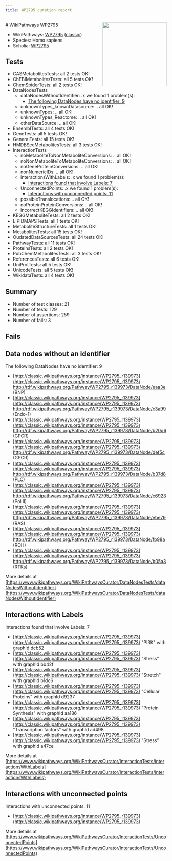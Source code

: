 ```yaml
---
title: WP2795 curation report
---
```


<img style="float: right; width: 200px" src="https://upload.wikimedia.org/wikipedia/commons/thumb/8/83/Wplogo_with_text_500.png/640px-Wplogo_with_text_500.png" />
# WikiPathways WP2795

* WikiPathways: [WP2795](https://wikipathways.org/pathways/WP2795) ([classic](https://classic.wikipathways.org/instance/WP2795))
* Species: Homo sapiens
* Scholia: [WP2795](https://scholia.toolforge.org/wikipathways/WP2795)
## Tests
* CASMetabolitesTests: all 2 tests OK!
* ChEBIMetabolitesTests: all 5 tests OK!
* ChemSpiderTests: all 2 tests OK!
* DataNodesTests
    * dataNodesWithoutIdentifier: .x we found 1 problem(s):
        * [The following DataNodes have no identifier: 9](#d2d32fa8)
    * unknownTypes_knownDatasource: .. all OK!
    * unknownTypes: .. all OK!
    * unknownTypes_Reactome: .. all OK!
    * otherDataSource: .. all OK!
* EnsemblTests: all 4 tests OK!
* GeneTests: all 5 tests OK!
* GeneralTests: all 15 tests OK!
* HMDBSecMetabolitesTests: all 3 tests OK!
* InteractionTests
    * noMetaboliteToNonMetaboliteConversions: .. all OK!
    * noNonMetaboliteToMetaboliteConversions: .. all OK!
    * noGeneProteinConversions: .. all OK!
    * nonNumericIDs: .. all OK!
    * interactionsWithLabels: .x we found 1 problem(s):
        * [Interactions found that involve Labels: 7](#630d267e)
    * UnconnectedPoints: .x we found 1 problem(s):
        * [Interactions with unconnected points: 11](#7f1d4078)
    * possibleTranslocations: .. all OK!
    * noProteinProteinConversions: .. all OK!
    * incorrectKEGGIdentifiers: .. all OK!
* KEGGMetaboliteTests: all 2 tests OK!
* LIPIDMAPSTests: all 1 tests OK!
* MetaboliteStructureTests: all 1 tests OK!
* MetabolitesTests: all 15 tests OK!
* OudatedDataSourcesTests: all 24 tests OK!
* PathwayTests: all 11 tests OK!
* ProteinsTests: all 2 tests OK!
* PubChemMetabolitesTests: all 3 tests OK!
* ReferencesTests: all 6 tests OK!
* UniProtTests: all 5 tests OK!
* UnicodeTests: all 5 tests OK!
* WikidataTests: all 4 tests OK!


## Summary

* Number of test classes: 21
* Number of tests: 129
* Number of assertions: 259
* Number of fails: 3

## Fails

<a name="d2d32fa8" />

## Data nodes without an identifier

The following DataNodes have no identifier: 9

* [http://classic.wikipathways.org/instance/WP2795_r139973](http://classic.wikipathways.org/instance/WP2795_r139973) http://rdf.wikipathways.org/Pathway/WP2795_r139973/DataNode/eaa3e (BNP)
* [http://classic.wikipathways.org/instance/WP2795_r139973](http://classic.wikipathways.org/instance/WP2795_r139973) http://rdf.wikipathways.org/Pathway/WP2795_r139973/DataNode/c3a99 (Endo-1)
* [http://classic.wikipathways.org/instance/WP2795_r139973](http://classic.wikipathways.org/instance/WP2795_r139973) http://rdf.wikipathways.org/Pathway/WP2795_r139973/DataNode/b20d6 (GPCR)
* [http://classic.wikipathways.org/instance/WP2795_r139973](http://classic.wikipathways.org/instance/WP2795_r139973) http://rdf.wikipathways.org/Pathway/WP2795_r139973/DataNode/def5c (GPCR)
* [http://classic.wikipathways.org/instance/WP2795_r139973](http://classic.wikipathways.org/instance/WP2795_r139973) http://rdf.wikipathways.org/Pathway/WP2795_r139973/DataNode/b37d8 (PLC)
* [http://classic.wikipathways.org/instance/WP2795_r139973](http://classic.wikipathways.org/instance/WP2795_r139973) http://rdf.wikipathways.org/Pathway/WP2795_r139973/DataNode/c6923 (Pol II)
* [http://classic.wikipathways.org/instance/WP2795_r139973](http://classic.wikipathways.org/instance/WP2795_r139973) http://rdf.wikipathways.org/Pathway/WP2795_r139973/DataNode/ebe79 (RAS)
* [http://classic.wikipathways.org/instance/WP2795_r139973](http://classic.wikipathways.org/instance/WP2795_r139973) http://rdf.wikipathways.org/Pathway/WP2795_r139973/DataNode/fb98a (ROH)
* [http://classic.wikipathways.org/instance/WP2795_r139973](http://classic.wikipathways.org/instance/WP2795_r139973) http://rdf.wikipathways.org/Pathway/WP2795_r139973/DataNode/b05a3 (RTKs)


More details at [https://www.wikipathways.org/WikiPathwaysCurator/DataNodesTests/dataNodesWithoutIdentifier](https://www.wikipathways.org/WikiPathwaysCurator/DataNodesTests/dataNodesWithoutIdentifier)

<a name="630d267e" />

## Interactions with Labels

Interactions found that involve Labels: 7

* [http://classic.wikipathways.org/instance/WP2795_r139973](http://classic.wikipathways.org/instance/WP2795_r139973) "PI3K" with graphId dcb52
* [http://classic.wikipathways.org/instance/WP2795_r139973](http://classic.wikipathways.org/instance/WP2795_r139973) "Stress" with graphId bb42f
* [http://classic.wikipathways.org/instance/WP2795_r139973](http://classic.wikipathways.org/instance/WP2795_r139973) "Stretch" with graphId b1dc6
* [http://classic.wikipathways.org/instance/WP2795_r139973](http://classic.wikipathways.org/instance/WP2795_r139973) "Cellular Proteins" with graphId d9237
* [http://classic.wikipathways.org/instance/WP2795_r139973](http://classic.wikipathways.org/instance/WP2795_r139973) "Protein Synthesis" with graphId aa186
* [http://classic.wikipathways.org/instance/WP2795_r139973](http://classic.wikipathways.org/instance/WP2795_r139973) "Transcription factors" with graphId ad498
* [http://classic.wikipathways.org/instance/WP2795_r139973](http://classic.wikipathways.org/instance/WP2795_r139973) "Stress" with graphId a47ce


More details at [https://www.wikipathways.org/WikiPathwaysCurator/InteractionTests/interactionsWithLabels](https://www.wikipathways.org/WikiPathwaysCurator/InteractionTests/interactionsWithLabels)

<a name="7f1d4078" />

## Interactions with unconnected points

Interactions with unconnected points: 11

* [http://classic.wikipathways.org/instance/WP2795_r139973](http://classic.wikipathways.org/instance/WP2795_r139973)


More details at [https://www.wikipathways.org/WikiPathwaysCurator/InteractionTests/UnconnectedPoints](https://www.wikipathways.org/WikiPathwaysCurator/InteractionTests/UnconnectedPoints)

